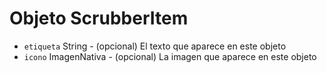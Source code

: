 # Objeto ScrubberItem

* `etiqueta` String - (opcional) El texto que aparece en este objeto
* `icono` ImagenNativa - (opcional) La imagen que aparece en este objeto